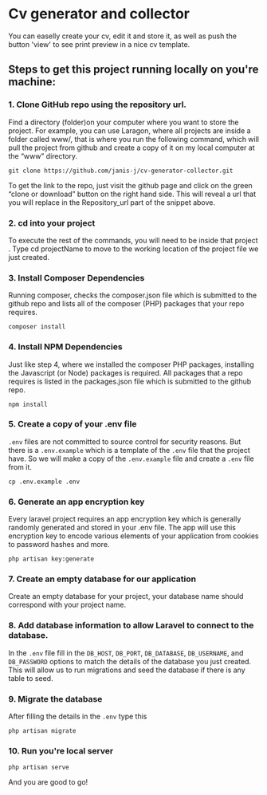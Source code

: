 # Cv generator and collector

You can easelly create your cv, edit it and store it, as well as push the button 'view' to see print preview in a nice cv template.

## Steps to get this project running locally on you're machine:

### 1. Clone GitHub repo using the repository url.

Find a directory (folder)on your computer where you want to store the project. For example, you can use Laragon, where all projects are inside a folder called www/, that is where you run the following command, which will pull the project from github and create a copy of it on my local computer at the “www” directory.

`git clone https://github.com/janis-j/cv-generator-collector.git`

To get the link to the repo, just visit the github page and click on the green “clone or download” button on the right hand side. This will reveal a url that you will replace in the Repository_url part of the snippet above.

### 2. cd into your project

To execute the rest of the commands, you will need to be inside that project . Type cd projectName to move to the working location of the project file we just created.

### 3. Install Composer Dependencies

Running composer, checks the composer.json file which is submitted to the github repo and lists all of the composer (PHP) packages that your repo requires.

`composer install`

### 4. Install NPM Dependencies

Just like step 4, where we installed the composer PHP packages, installing the Javascript (or Node) packages is required. All packages that a repo requires is listed in the packages.json file which is submitted to the github repo.

`npm install`

### 5. Create a copy of your .env file

`.env` files are not committed to source control for security reasons. But there is a `.env.example` which is a template of the `.env` file that the project have. So we will make a copy of the `.env.example` file and create a `.env` file from it.

`cp .env.example .env`

### 6. Generate an app encryption key

Every laravel project requires an app encryption key which is generally randomly generated and stored in your .env file. The app will use this encryption key to encode various elements of your application from cookies to password hashes and more.

`php artisan key:generate`

### 7. Create an empty database for our application

Create an empty database for your project, your database name should correspond with your project name.

### 8. Add database information to allow Laravel to connect to the database.

In the `.env` file fill in the `DB_HOST`, `DB_PORT`, `DB_DATABASE`, `DB_USERNAME`, and `DB_PASSWORD` options to match the details of the database you just created. This will allow us to run migrations and seed the database if there is any table to seed.

### 9. Migrate the database

After filling the details in the `.env` type this

`php artisan migrate`

### 10. Run you're local server

`php artisan serve`

And you are good to go!
